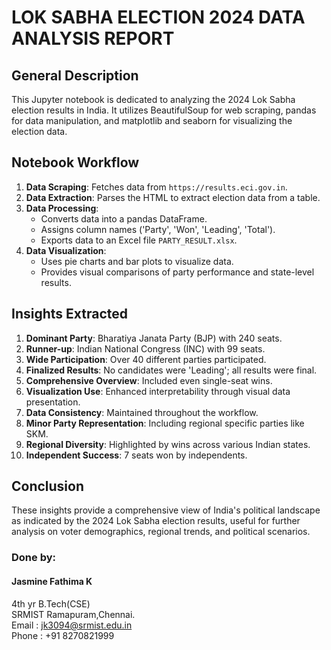 
# LOK SABHA ELECTION 2024 DATA ANALYSIS REPORT

## General Description
This Jupyter notebook is dedicated to analyzing the 2024 Lok Sabha election results in India. It utilizes BeautifulSoup for web scraping, pandas for data manipulation, and matplotlib and seaborn for visualizing the election data.

## Notebook Workflow
1. **Data Scraping**: Fetches data from `https://results.eci.gov.in`.
2. **Data Extraction**: Parses the HTML to extract election data from a table.
3. **Data Processing**:
   - Converts data into a pandas DataFrame.
   - Assigns column names ('Party', 'Won', 'Leading', 'Total').
   - Exports data to an Excel file `PARTY_RESULT.xlsx`.
4. **Data Visualization**:
   - Uses pie charts and bar plots to visualize data.
   - Provides visual comparisons of party performance and state-level results.

## Insights Extracted
1. **Dominant Party**: Bharatiya Janata Party (BJP) with 240 seats.
2. **Runner-up**: Indian National Congress (INC) with 99 seats.
3. **Wide Participation**: Over 40 different parties participated.
4. **Finalized Results**: No candidates were 'Leading'; all results were final.
5. **Comprehensive Overview**: Included even single-seat wins.
6. **Visualization Use**: Enhanced interpretability through visual data presentation.
7. **Data Consistency**: Maintained throughout the workflow.
8. **Minor Party Representation**: Including regional specific parties like SKM.
9. **Regional Diversity**: Highlighted by wins across various Indian states.
10. **Independent Success**: 7 seats won by independents.

## Conclusion
These insights provide a comprehensive view of India's political landscape as indicated by the 2024 Lok Sabha election results, useful for further analysis on voter demographics, regional trends, and political scenarios.

### Done by:
#### Jasmine Fathima K
4th yr B.Tech(CSE) </br>
SRMIST Ramapuram,Chennai.</br>
Email : jk3094@srmist.edu.in </br>
Phone : +91 8270821999